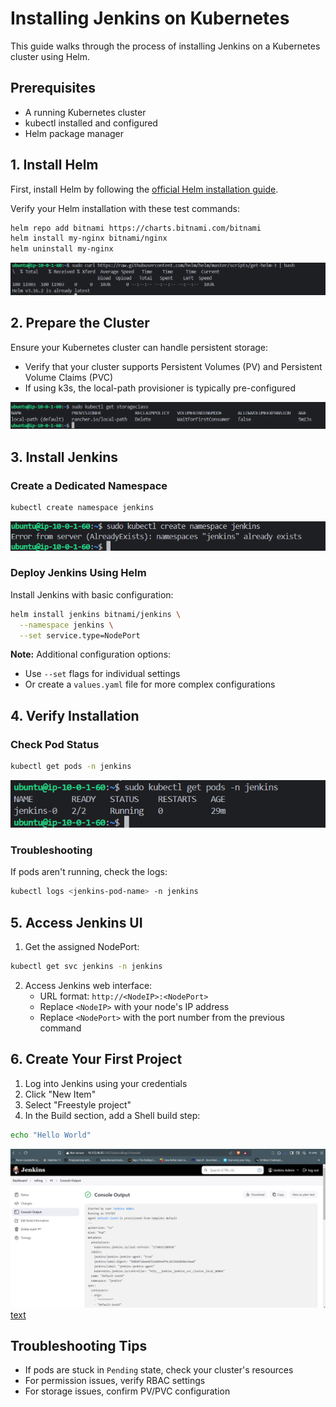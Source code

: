 # Installing Jenkins on Kubernetes

This guide walks through the process of installing Jenkins on a Kubernetes cluster using Helm.

## Prerequisites

- A running Kubernetes cluster
- kubectl installed and configured
- Helm package manager

## 1. Install Helm

First, install Helm by following the [official Helm installation guide](https://helm.sh/docs/intro/install/).

Verify your Helm installation with these test commands:
```bash
helm repo add bitnami https://charts.bitnami.com/bitnami
helm install my-nginx bitnami/nginx
helm uninstall my-nginx
```
![alt text](screenshots/helm.png)

## 2. Prepare the Cluster

Ensure your Kubernetes cluster can handle persistent storage:

- Verify that your cluster supports Persistent Volumes (PV) and Persistent Volume Claims (PVC)
- If using k3s, the local-path provisioner is typically pre-configured

![alt text](screenshots/storage-class.png)
## 3. Install Jenkins

### Create a Dedicated Namespace

```bash
kubectl create namespace jenkins
```
![alt text](screenshots/name-space.png)

### Deploy Jenkins Using Helm

Install Jenkins with basic configuration:
```bash
helm install jenkins bitnami/jenkins \
  --namespace jenkins \
  --set service.type=NodePort
```

**Note:** Additional configuration options:
- Use `--set` flags for individual settings
- Or create a `values.yaml` file for more complex configurations

## 4. Verify Installation

### Check Pod Status

```bash
kubectl get pods -n jenkins
```
![alt text](screenshots/image.png)

### Troubleshooting

If pods aren't running, check the logs:
```bash
kubectl logs <jenkins-pod-name> -n jenkins
```

## 5. Access Jenkins UI

1. Get the assigned NodePort:
```bash
kubectl get svc jenkins -n jenkins
```

2. Access Jenkins web interface:
   - URL format: `http://<NodeIP>:<NodePort>`
   - Replace `<NodeIP>` with your node's IP address
   - Replace `<NodePort>` with the port number from the previous command

## 6. Create Your First Project

1. Log into Jenkins using your credentials
2. Click "New Item"
3. Select "Freestyle project"
4. In the Build section, add a Shell build step:
```bash
echo "Hello World"
```
![alt text](screenshots/jenkin-server.png)
[text](hello-world.txt)

## Troubleshooting Tips

- If pods are stuck in `Pending` state, check your cluster's resources
- For permission issues, verify RBAC settings
- For storage issues, confirm PV/PVC configuration

